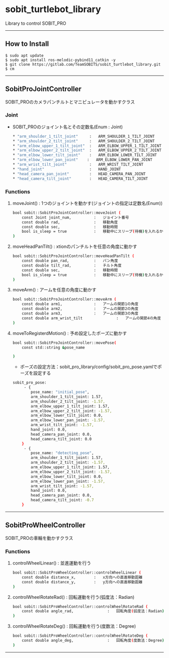 # sobit_turtlebot_library
Library to control SOBIT_PRO

---

## How to Install
```bash:
$ sudo apt update 
$ sudo apt install ros-melodic-pybind11_catkin -y
$ git clone https://gitlab.com/TeamSOBITS/sobit_turtlebot_library.git
$ cm
```

---

## SobitProJointController
SOBIT_PROのカメラパンチルトとマニピュレータを動かすクラス

### Joint
* SOBIT_PROのジョイント名とその定数名(Enum : Joint)
    ```bash
    * "arm_shoulder_1_tilt_joint"     :   ARM_SHOULDER_1_TILT_JOINT
    * "arm_shoulder_2_tilt_joint"     :   ARM_SHOULDER_2_TILT_JOINT
    * "arm_elbow_upper_1_tilt_joint"  :   ARM_ELBOW_UPPER_1_TILT_JOINT
    * "arm_elbow_upper_2_tilt_joint"  :   ARM_ELBOW_UPPER_2_TILT_JOINT
    * "arm_elbow_lower_tilt_joint"    :   ARM_ELBOW_LOWER_TILT_JOINT
    * "arm_elbow_lower_pan_joint"    :   ARM_ELBOW_LOWER_PAN_JOINT
    * "arm_wrist_tilt_joint"          :   ARM_WRIST_TILT_JOINT
    * "hand_joint"                    :   HAND_JOINT
    * "head_camera_pan_joint"         :   HEAD_CAMERA_PAN_JOINT
    * "head_camera_tilt_joint"        :   HEAD_CAMERA_TILT_JOINT
    ```

### Functions
1.  moveJoint()   :   1つのジョイントを動かす(ジョイントの指定は定数名(Enum))
    ```bash
    bool sobit::SobitProJointController::moveJoint (
        const Joint joint_num,          :   ジョイント番号
        const double rad,               :   移動角度
        const double sec,               :   移動時間
        bool is_sleep = true            :   移動中にスリープ(待機)を入れるかどうか
    )
    ```  
2.  moveHeadPanTilt()   :   xtionのパンチルトを任意の角度に動かす
    ```bash
    bool sobit::SobitProJointController::moveHeadPanTilt (
        const double pan_rad,           :   パン角度
        const double tilt_rad,          :   チルト角度
        const double sec,               :   移動時間
        bool is_sleep = true            :   移動中にスリープ(待機)を入れるかどうか
    )
    ```  
3.  moveArm()   :   アームを任意の角度に動かす
    ```bash
    bool sobit::SobitProJointController::moveArm ( 
        const double arm1,              :   アームの関節1の角度
        const double arm2,              :   アームの関節2の角度
        const double arm3,              :   アームの関節3の角度
        const double arm_wrist_tilt               :   アームの関節4の角度
    )
    ```  
4.  moveToRegisterdMotion()   :   予め設定したポーズに動かす
    ```bash
    bool sobit::SobitProJointController::movePose( 
        const std::string &pose_name 

    )
    ```  

    * ポーズの設定方法：sobit_pro_library/config/sobit_pro_pose.yamlでポーズを設定する
    ```bash
    sobit_pro_pose:
         - { 
            pose_name: "initial_pose",
            arm_shoulder_1_tilt_joint: 1.57,
            arm_shoulder_2_tilt_joint: -1.57,
            arm_elbow_upper_1_tilt_joint: 1.57,
            arm_elbow_upper_2_tilt_joint: -1.57,
            arm_elbow_lower_tilt_joint: 0.0,
            arm_elbow_lower_pan_joint: -1.57,
            arm_wrist_tilt_joint: -1.57,
            hand_joint: 0.0,
            head_camera_pan_joint: 0.0,
            head_camera_tilt_joint: 0.0
        }
         - {
            pose_name: "detecting_pose",
            arm_shoulder_1_tilt_joint: 1.57,
            arm_shoulder_2_tilt_joint: -1.57,
            arm_elbow_upper_1_tilt_joint: 1.57,
            arm_elbow_upper_2_tilt_joint: -1.57,
            arm_elbow_lower_tilt_joint: 0.0,
            arm_elbow_lower_pan_joint: -1.57,
            arm_wrist_tilt_joint: -1.57,
            hand_joint: 0.0,
            head_camera_pan_joint: 0.0,
            head_camera_tilt_joint: -0.7
        }
    ```  

---

## SobitProWheelController
SOBIT_PROの車輪を動かすクラス

### Functions
1.  controlWheelLinear()   :   並進運動を行う
    ```bash
    bool sobit::SobitProWheelController::controlWheelLinear (
        const double distance_x,        :   x方向への直進移動距離
        const double distance_y,        :   y方向への直進移動距離
    )
    ```  
2.  controlWheelRotateRad()   :   回転運動を行う(弧度法：Radian)
    ```bash
    bool sobit::SobitProWheelController::controlWheelRotateRad (
        const double angle_rad,               :   回転角度(弧度法：Radian)
    )
    ```  
3.  controlWheelRotateDeg()   :   回転運動を行う(度数法：Degree)
    ```bash
    bool sobit::SobitProWheelController::controlWheelRotateDeg ( 
        const double angle_deg,               :   回転角度(度数法：Degree)
    )
    ```

---